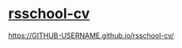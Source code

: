 # [rsschool-cv](https://teumik.github.io/rsschool-cv/cv)
https://GITHUB-USERNAME.github.io/rsschool-cv/
